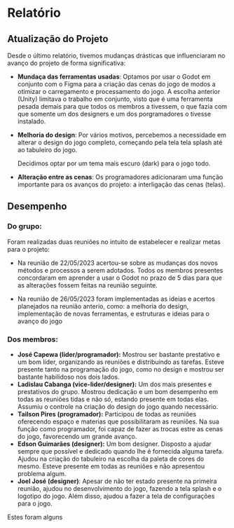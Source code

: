 # Relatório

## Atualização do Projeto

Desde o último relatório, tivemos mudanças drásticas que influenciaram no avanço do projeto de forma significativa:

- **Mundaça das ferramentas usadas**: Optamos por usar o Godot em conjunto com o Figma para a criação das cenas do jogo de modos a otimizar o carregamento e processamento do jogo. A escolha anterior (Unity) limitava o trabalho em conjunto, visto que é uma ferramenta pesada demais para que todos os membros a tivessem, o que fazia com que somente um dos designers e um dos porgramadores o tivesse instalado.

- **Melhoria do design**: Por vários motivos, percebemos a necessidade em alterar o design do jogo completo, começando pela tela tela splash até ao tabuleiro do jogo.

   Decidimos optar por um tema mais escuro (dark) para o jogo todo.

- **Alteração entre as cenas**: Os programadores adicionaram uma função importante para os avanços do projeto: a interligação das cenas (telas). 

## Desempenho 
 ### Do grupo:

 <p>
   Foram realizadas duas reuniões no intuito de estabelecer e realizar metas para o projeto:
 </p>
 
- Na reunião de 22/05/2023 acertou-se sobre as mudanças dos novos métodos e processos a serem adotados. Todos os membros presentes concordaram em aprender a usar o Godot no prazo de 5 dias para que as alterações fossem feitas na reunião seguinte.</p>

- Na reunião de 26/05/2023 foram implementadas as ideias e acertos planejados na reunião anterio, como: a melhoria do design, implementação de novas ferramentas, e estruturas e ideias para o avanço do jogo

### Dos membros:

- **José Capewa (lider/programador):** Mostrou ser bastante prestativo e um bom líder, organizando as reuniões e distribuindo as tarefas. Esteve presente tanto na programação do jogo, como no design e mostrou ser bastante habilidoso nos dois lados. 
- **Ladislau Cabanga (vice-lider/designer):** Um dos mais presentes e prestativos do grupo. Mostrou dedicação e um bom desempenho em todas as reuniões tidas e não só, estando presente em todas elas. Assumiu o controle na criação do design do jogo quando necessário.
- **Tailson Pires (programador):** Participou de todas as reuniões oferecendo espaço e materias que possibilitaram as reuniões. Na sua função como programador, foi capaz de fazer as trocas estre as cenas do jogo, favorecendo um grande avanço.
- **Edson Guimarães (designer):** Um bom designer. Disposto a ajudar sempre que possível e dedicado quando lhe é fornecida alguma tarefa. Ajudou na criação do tabuleiro na escolha da paleta de cores do mesmo. Esteve presente em todas as reuniões e não apresentou problema algum.
- **Joel José (designer)**: Apesar de não ter estado presente na primeira reunião, ajudou no desenvolvimento do jogo, fazendo a tela splash e o logotipo do jogo. Além disso, ajudou a fazer a tela de configurações para o jogo.

Estes foram alguns 